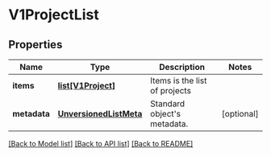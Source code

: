 # V1ProjectList

## Properties
Name | Type | Description | Notes
------------ | ------------- | ------------- | -------------
**items** | [**list[V1Project]**](V1Project.md) | Items is the list of projects | 
**metadata** | [**UnversionedListMeta**](UnversionedListMeta.md) | Standard object&#39;s metadata. | [optional] 

[[Back to Model list]](../README.md#documentation-for-models) [[Back to API list]](../README.md#documentation-for-api-endpoints) [[Back to README]](../README.md)


